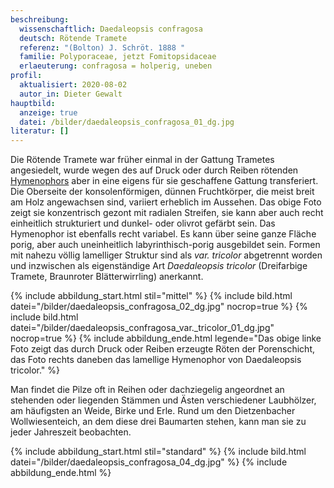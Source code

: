 ```yaml
---
beschreibung:
  wissenschaftlich: Daedaleopsis confragosa
  deutsch: Rötende Tramete
  referenz: "(Bolton) J. Schröt. 1888 "
  familie: Polyporaceae, jetzt Fomitopsidaceae
  erlaeuterung: confragosa = holperig, uneben
profil:
  aktualisiert: 2020-08-02
  autor_in: Dieter Gewalt
hauptbild:
  anzeige: true
  datei: /bilder/daedaleopsis_confragosa_01_dg.jpg
literatur: []
---
```

Die Rötende Tramete war früher einmal in der Gattung Trametes angesiedelt, wurde wegen des auf Druck oder durch Reiben rötenden [Hymenophors](Hymenophor "Glossar") aber in eine eigens für sie geschaffene Gattung transferiert. Die Oberseite der konsolenförmigen, dünnen Fruchtkörper, die meist breit am Holz angewachsen sind, variiert erheblich im Aussehen. Das obige Foto zeigt sie konzentrisch gezont mit radialen Streifen, sie kann aber auch recht einheitlich strukturiert und dunkel- oder olivrot gefärbt sein. Das Hymenophor ist ebenfalls recht variabel. Es kann über seine ganze Fläche porig, aber auch uneinheitlich labyrinthisch-porig ausgebildet sein. Formen mit nahezu völlig lamelliger Struktur sind als *var. tricolor* abgetrennt worden und inzwischen als eigenständige Art *Daedaleopsis tricolor* (Dreifarbige Tramete, Braunroter Blätterwirrling) anerkannt.

{% include abbildung_start.html stil="mittel" %}
{% include bild.html datei="/bilder/daedaleopsis_confragosa_02_dg.jpg" nocrop=true %}
{% include bild.html datei="/bilder/daedaleopsis_confragosa_var._tricolor_01_dg.jpg" nocrop=true %}
{% include abbildung_ende.html legende="Das obige linke Foto zeigt das durch Druck oder Reiben erzeugte Röten der Porenschicht, das Foto rechts daneben das lamellige Hymenophor von Daedaleopsis tricolor." %}

Man findet die Pilze oft in Reihen oder dachziegelig angeordnet an stehenden oder liegenden Stämmen und Ästen verschiedener Laubhölzer, am häufigsten an Weide, Birke und Erle. Rund um den Dietzenbacher Wollwiesenteich, an dem diese drei Baumarten stehen, kann man sie zu jeder Jahreszeit beobachten.

{% include abbildung_start.html stil="standard" %}
{% include bild.html datei="/bilder/daedaleopsis_confragosa_04_dg.jpg" %}
{% include abbildung_ende.html %}